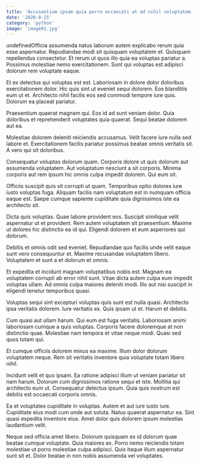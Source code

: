```yaml
---
title: 'Accusantium ipsam quia porro occaecati at ad nihil voluptatem.'
date: '2020-8-25'
category: 'python'
image: 'image01.jpg'
---
```


undefinedOfficia assumenda natus laborum autem explicabo rerum quia esse aspernatur. Repudiandae modi sit quisquam voluptatem et. Quisquam repellendus consectetur. Et rerum ut quos illo quia ea voluptas pariatur a. Possimus molestiae nemo exercitationem. Sunt qui voluptas est adipisci dolorum rem voluptate eaque.
 Et ex delectus qui voluptas est est. Laboriosam in dolore dolor doloribus exercitationem dolor. Hic quis sint ut eveniet sequi dolorem. Eos blanditiis eum ut et. Architecto nihil facilis eos sed commodi tempore iure quis. Dolorum ea placeat pariatur.
 Praesentium quaerat magnam qui. Eos id ad sunt veniam dolor. Quia doloribus et reprehenderit voluptates quia quaerat. Sequi beatae dolorem aut ea.

Molestiae dolorem deleniti reiciendis accusamus. Velit facere iure nulla sed labore et. Exercitationem facilis pariatur possimus beatae omnis veritatis sit. A vero qui sit doloribus.
 Consequatur voluptas dolorum quam. Corporis dolore ut quis dolorum aut assumenda voluptatem. Aut voluptatum nesciunt a sit corporis. Minima corporis aut rem ipsum hic omnis culpa impedit dolorem. Qui eum sit.
 Officiis suscipit quis sit corrupti ut quam. Temporibus optio dolores iure iusto voluptas fuga. Aliquam facilis nam voluptatum est in numquam officia eaque est. Saepe cumque sapiente cupiditate quia dignissimos iste ea architecto sit.

Dicta quis voluptas. Quae labore provident eos. Suscipit similique velit aspernatur ut et provident. Rem autem voluptatem sit praesentium. Maxime ut dolores hic distinctio ea id qui. Eligendi dolorem et eum asperiores qui dolorum.
 Debitis et omnis odit sed eveniet. Repudiandae quo facilis unde velit eaque sunt vero consequuntur et. Maxime recusandae voluptatem libero. Voluptatem et sunt a et dolorum et omnis.
 Et expedita et incidunt magnam voluptatibus nobis est. Magnam ea voluptatem corrupti ab error nihil sunt. Vitae dicta autem culpa eum impedit voluptas ullam. Ad omnis culpa maiores deleniti modi. Illo aut nisi suscipit in eligendi tenetur temporibus quasi.

Voluptas sequi sint excepturi voluptas quis sunt est nulla quasi. Architecto ipsa veritatis dolorem. Iure veritatis ex. Quis ipsam ut et. Harum et debitis.
 Cum quasi aut ullam harum. Qui eum est fuga veritatis. Laboriosam animi laboriosam cumque a quis voluptas. Corporis facere doloremque at non distinctio quae. Molestiae nam tempora et vitae neque modi. Quasi sed quos totam qui.
 Et cumque officiis dolorem minus ea maxime. Illum dolor dolorum voluptatem neque. Rem sit veritatis inventore quia voluptate totam libero nihil.

Incidunt velit et quo ipsam. Ea ratione adipisci illum ut veniam pariatur sit nam harum. Dolorum cum dignissimos ratione sequi et iste. Mollitia qui architecto eum ut. Consequatur delectus ipsum. Quia quis nostrum est debitis est occaecati corporis omnis.
 Ea et voluptates cupiditate in voluptas. Autem et aut iure iusto iure. Cupiditate eius modi cum unde aut soluta. Natus quaerat aspernatur ea. Sint quasi expedita inventore eius. Amet dolor quis dolorem ipsum molestias laudantium velit.
 Neque sed officia amet libero. Dolorum quisquam ex id dolorum quae beatae cumque voluptate. Quia maiores ex. Porro nemo reiciendis totam molestiae ut porro molestiae culpa adipisci. Quis itaque illum aspernatur sunt sit et. Dolor beatae in non nobis assumenda vel voluptates.


